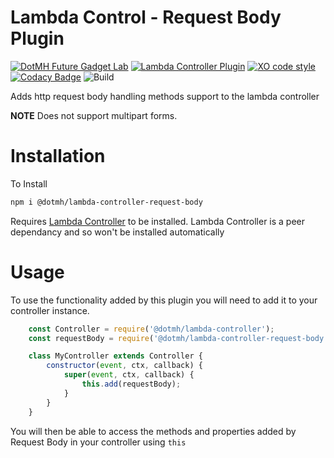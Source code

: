 Lambda Control - Request Body Plugin
====================================
[![DotMH Future Gadget Lab](https://img.shields.io/badge/DotMH-.dev-red.svg?style=flat-square)](https://www.dotmh.io)
[![Lambda Controller Plugin](https://img.shields.io/badge/Plugin-λ%20Controller-orange?style=flat-square)](https://github.com/dotmh/lambda-controller)
[![XO code style](https://img.shields.io/badge/code_style-XO-5ed9c7.svg)](https://github.com/xojs/xo)
[![Codacy Badge](https://app.codacy.com/project/badge/Grade/1a689fa42de04ab79d2b8f67f79aa6fa)](https://www.codacy.com?utm_source=github.com&amp;utm_medium=referral&amp;utm_content=dotmh/lambda-controller-post&amp;utm_campaign=Badge_Grade)
![Build](https://dotmh.semaphoreci.com/badges/lambda-controller-post.svg?key=e6d0fb01-e586-48ad-9849-5ae70280f258)

Adds http request body handling methods support to the lambda controller

__NOTE__ Does not support multipart forms.

Installation
============

To Install

```sh
npm i @dotmh/lambda-controller-request-body
```

Requires [Lambda Controller](https://github.com/dotmh/lambda-controller) to be installed. Lambda Controller is a peer dependancy and so won't be installed automatically

Usage
=====
To use the functionality added by this plugin you will need to add it to your controller instance. 

```js
    const Controller = require('@dotmh/lambda-controller');
    const requestBody = require('@dotmh/lambda-controller-request-body')

    class MyController extends Controller {
        constructor(event, ctx, callback) {
            super(event, ctx, callback) {
                this.add(requestBody);
            }
        }
    }
```

You will then be able to access the methods and properties added by Request Body in your controller using `this` 